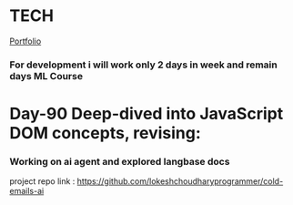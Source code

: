 # TECH
[Portfolio](https://www.lokeshdev.in/)
### For development i will work only 2 days in week and remain days ML Course
# Day-90 Deep-dived into JavaScript DOM concepts, revising:
### Working on ai agent  and explored langbase docs


project repo link : https://github.com/lokeshchoudharyprogrammer/cold-emails-ai
 
